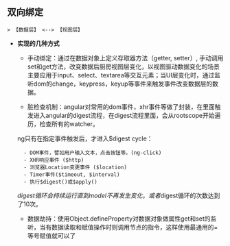 ## 双向绑定

    > 【数据层】 <--> 【视图层】

* **实现的几种方式**

    - 手动绑定：通过在数据对象上定义存取器方法（getter, setter）, 手动调用set和get方法，改变数据后厨房视图层变化，以视图驱动数据变化的场景主要应用于input、select、textarea等交互元素；当UI层变化时，通过监听dom的change，keypress，keyup等事件来触发事件改变数据层的数据。

    - 脏检查机制：angular对常用的dom事件，xhr事件等做了封装，在里面触发进入angular的digest流程，在digest流程里面，会从rootscope开始遍历，检查所有的watcher。

     ng只有在指定事件触发后，才进入$digest cycle：

        - DOM事件，譬如用户输入文本，点击按钮等。(ng-click)
        - XHR响应事件 ($http)
        - 浏览器Location变更事件 ($location)
        - Timer事件($timeout, $interval)
        - 执行$digest()或$apply()

    $digest循环会持续运行直到model不再发生变化，或者$digest循环的次数达到了10次。

    - 数据劫持：使用Object.defineProperty对数据对象做属性get和set的监听，当有数据读取和赋值操作时则调用节点的指令，这样使用最通用的=等号赋值就可以了


